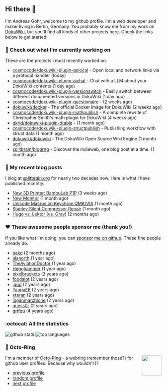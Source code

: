## Hi there :wave:

I'm Andreas Gohr, welcome to my github profile. I'm a web developer and maker living in Berlin, Germany. You probably know me from my work on [DokuWiki](https://github.com/dokuwiki/dokuwiki), but you'll find all kinds of other projects here. Check the links below to get started.

### :hammer: Check out what I'm currently working on

These are the projects I most recently worked on.


- [cosmocode/dokuwiki-plugin-golocal](https://github.com/cosmocode/dokuwiki-plugin-golocal) - Open local and network links via a protocol handler (today)
- [cosmocode/dokuwiki-plugin-aichat](https://github.com/cosmocode/dokuwiki-plugin-aichat) - Chat with a LLM about your DokuWiki contents (1 day ago)
- [cosmocode/dokuwiki-plugin-versionswitch](https://github.com/cosmocode/dokuwiki-plugin-versionswitch) - Easily switch between different documented versions in DokuWiki (1 day ago)
- [cosmocode/dokuwiki-plugin-questionaire](https://github.com/cosmocode/dokuwiki-plugin-questionaire) -  (2 weeks ago)
- [dokuwiki/docker](https://github.com/dokuwiki/docker) - The official Docker image for DokuWiki (2 weeks ago)
- [cosmocode/dokuwiki-plugin-mathpublish](https://github.com/cosmocode/dokuwiki-plugin-mathpublish) - A complete rewrite of Christopher Smith&#39;s math plugin for DokuWiki (4 weeks ago)
- [gkrid/dokuwiki-plugin-dtable](https://github.com/gkrid/dokuwiki-plugin-dtable) -  (1 month ago)
- [cosmocode/dokuwiki-plugin-structpublish](https://github.com/cosmocode/dokuwiki-plugin-structpublish) - Publishing workflow with struct data (1 month ago)
- [dokuwiki/dokuwiki](https://github.com/dokuwiki/dokuwiki) - The DokuWiki Open Source Wiki Engine (1 month ago)
- [splitbrain/blogrng](https://github.com/splitbrain/blogrng) - Discover the indieweb, one blog post at a time. (1 month ago)

### :scroll: My recent blog posts

I blog at [splitbrain.org](https://www.splitbrain.org) for nearly two decades now. Here is what I have published recently.


- [New 3D Printer: BambuLab P1P](https://www.splitbrain.org/blog/2024-05/25-new_3d_printer_bambulab_p1p) (3 weeks ago)
- [New Monitor](https://www.splitbrain.org/blog/2024-05/14-new_monitor) (1 month ago)
- [Unicode Macros on Keychron QMK/VIA](https://www.splitbrain.org/blog/2024-05/05-unicode_macros_on_keychron_qmk_via) (1 month ago)
- [Stanley Silent Compressor Repair](https://www.splitbrain.org/blog/2024-05/01-stanley_silent_compressor_repair) (1 month ago)
- [Hugo vs. Lektor (vs. Grav)](https://www.splitbrain.org/blog/2024-04/20-hugo_vs_lektor_vs_grav) (2 months ago)

### :hearts:️ These awesome people sponsor me (thank you!)

If you like what I'm doing, you can [sponsor me on github](https://github.com/sponsors/splitbrain). These fine people already do.


- [oakd](https://github.com/oakd) (2 months ago)
- [alanorth](https://github.com/alanorth) (1 year ago)
- [TheAviationDoctor](https://github.com/TheAviationDoctor) (1 year ago)
- [Hegghammer](https://github.com/Hegghammer) (1 year ago)
- [pixelbrackets](https://github.com/pixelbrackets) (2 years ago)
- [foodalot](https://github.com/foodalot) (2 years ago)
- [jgod](https://github.com/jgod) (2 years ago)
- [TauriaEE](https://github.com/TauriaEE) (2 years ago)
- [xtaran](https://github.com/xtaran) (2 years ago)
- [loganmarchione](https://github.com/loganmarchione) (2 years ago)
- [nuess0r](https://github.com/nuess0r) (2 years ago)
- [grtfou](https://github.com/grtfou) (4 years ago)

### :octocat: All the statistics

 ![github stats](https://github-readme-stats.vercel.app/api?username=splitbrain&show_icons=true&hide_title=true)
![top languages](https://github-readme-stats.vercel.app/api/top-langs/?username=splitbrain&layout=compact)


### :octopus: Octo-Ring

<img width="64" height="65" src="https://octo-ring.com/static/img/octo.png" align="right" alt="">

I'm a member of [Octo-Ring](https://octo-ring.com/) - a webring (remember those?) for github user profiles. Because why wouldn't I? 

* [previous profile](https://octo-ring.com/p/splitbrain/prev)
* [random profile](https://octo-ring.com/p/splitbrain/random)
* [next profile](https://octo-ring.com/p/splitbrain/next)


